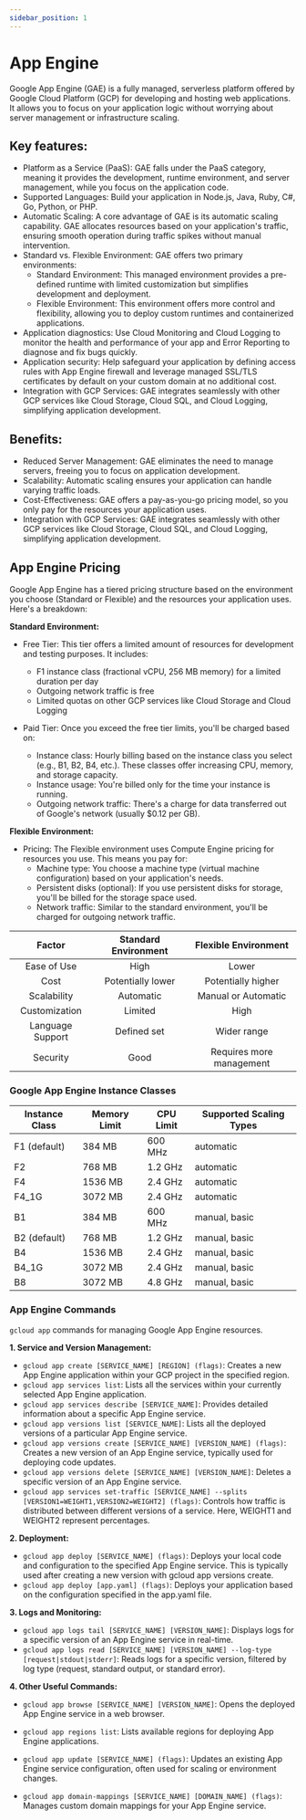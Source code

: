 ```yaml
---
sidebar_position: 1
---
```


# App Engine

Google App Engine (GAE) is a fully managed, serverless platform offered by Google Cloud Platform (GCP) 
for developing and hosting web applications. It allows you to focus on your application logic without 
worrying about server management or infrastructure scaling.

## Key features:

- Platform as a Service (PaaS): GAE falls under the PaaS category, meaning it provides the development, 
  runtime environment, and  server management, while you focus on the application code.
- Supported Languages: Build your application in Node.js, Java, Ruby, C#, Go, Python, or PHP.
- Automatic Scaling:  A core advantage of GAE is its automatic scaling capability. GAE allocates resources 
  based on your application's traffic, ensuring smooth operation during traffic spikes without manual 
  intervention.
- Standard vs. Flexible Environment: GAE offers two primary environments:
  - Standard Environment: This managed environment provides a pre-defined runtime with limited customization 
    but simplifies   development and deployment.
  - Flexible Environment: This environment offers more control and flexibility, allowing you to deploy 
    custom runtimes and    containerized applications.
- Application diagnostics: Use Cloud Monitoring and Cloud Logging to monitor the health and performance 
  of your app and Error Reporting to diagnose and fix bugs quickly.
- Application security: Help safeguard your application by defining access rules with App Engine firewall 
  and leverage managed SSL/TLS certificates by default on your custom domain at no additional cost.
- Integration with GCP Services: GAE integrates seamlessly with other GCP services like Cloud Storage, 
  Cloud SQL, and Cloud Logging, simplifying application development.

## Benefits:
- Reduced Server Management: GAE eliminates the need to manage servers, freeing you to focus on application 
  development.
- Scalability: Automatic scaling ensures your application can handle varying traffic loads.
- Cost-Effectiveness: GAE offers a pay-as-you-go pricing model, so you only pay for the resources your 
  application uses.
- Integration with GCP Services: GAE integrates seamlessly with other GCP services like Cloud Storage, 
  Cloud SQL, and Cloud  Logging, simplifying application development.

## App Engine Pricing

Google App Engine has a tiered pricing structure based on the environment you choose (Standard or Flexible) 
and the resources your application uses. Here's a breakdown:

**Standard Environment:**

- Free Tier:  This tier offers a limited amount of resources for development and testing purposes. It includes:

  - F1 instance class (fractional vCPU, 256 MB memory) for a limited duration per day
  - Outgoing network traffic is free
  - Limited quotas on other GCP services like Cloud Storage and Cloud Logging

- Paid Tier:  Once you exceed the free tier limits, you'll be charged based on:

  - Instance class: Hourly billing based on the instance class you select (e.g., B1, B2, B4, etc.). These classes 
    offer increasing CPU, memory, and storage capacity.
  - Instance usage: You're billed only for the time your instance is running.
  - Outgoing network traffic: There's a charge for data transferred out of Google's network (usually $0.12 per GB).

**Flexible Environment:**

- Pricing: The Flexible environment uses Compute Engine pricing for resources you use. This means you pay for:
  - Machine type: You choose a machine type (virtual machine configuration) based on your application's needs.
  - Persistent disks (optional): If you use persistent disks for storage, you'll be billed for the storage 
    space used.
  - Network traffic: Similar to the standard environment, you'll be charged for outgoing network traffic.

|Factor	            | Standard Environment	 | Flexible Environment    |
| :---:             | :---:                  | :---:                   |
|Ease of Use	      | High	                 | Lower                   |
|Cost	              | Potentially lower	     | Potentially higher      |
|Scalability	      | Automatic	             | Manual or Automatic     |
|Customization	    | Limited	               | High                    |
|Language Support   | Defined set	           | Wider range             |
|Security	          | Good	                 | Requires more management|

### Google App Engine Instance Classes

| Instance Class | Memory Limit | CPU Limit | Supported Scaling Types |
|---|---|---|---|
| F1 (default) | 384 MB | 600 MHz | automatic |
| F2 | 768 MB | 1.2 GHz | automatic |
| F4 | 1536 MB | 2.4 GHz | automatic |
| F4_1G | 3072 MB | 2.4 GHz | automatic |
| B1 | 384 MB | 600 MHz | manual, basic |
| B2 (default) | 768 MB | 1.2 GHz | manual, basic |
| B4 | 1536 MB | 2.4 GHz | manual, basic |
| B4_1G | 3072 MB | 2.4 GHz | manual, basic |
| B8 | 3072 MB | 4.8 GHz | manual, basic |


### App Engine Commands

`gcloud app` commands for managing Google App Engine resources.

**1. Service and Version Management:**

- `gcloud app create [SERVICE_NAME] [REGION] (flags)`: Creates a new App Engine application within your GCP 
   project in the  specified region.
- `gcloud app services list`: Lists all the services within your currently selected App Engine application.
- `gcloud app services describe [SERVICE_NAME]`: Provides detailed information about a specific App Engine service.
- `gcloud app versions list [SERVICE_NAME]`: Lists all the deployed versions of a particular App Engine service.
- `gcloud app versions create [SERVICE_NAME] [VERSION_NAME] (flags)`: Creates a new version of an App Engine 
   service, typically   used for deploying code updates.
- `gcloud app versions delete [SERVICE_NAME] [VERSION_NAME]`: Deletes a specific version of an App Engine service.
- `gcloud app services set-traffic [SERVICE_NAME] --splits [VERSION1=WEIGHT1,VERSION2=WEIGHT2] (flags)`: Controls 
   how traffic is distributed between different versions of a service. Here, WEIGHT1 and WEIGHT2 represent 
   percentages.

**2. Deployment:**

- `gcloud app deploy [SERVICE_NAME] (flags)`: Deploys your local code and configuration to the specified App 
   Engine service. This is typically used after creating a new version with gcloud app versions create.
- `gcloud app deploy [app.yaml] (flags)`: Deploys your application based on the configuration specified 
   in the app.yaml file.

**3. Logs and Monitoring:**

- `gcloud app logs tail [SERVICE_NAME] [VERSION_NAME]`: Displays logs for a specific version of an App 
   Engine service in real-time.
- `gcloud app logs read [SERVICE_NAME] [VERSION_NAME] --log-type [request|stdout|stderr]`: Reads logs 
   for a specific version, filtered by log type (request, standard output, or standard error).

**4. Other Useful Commands:**

- `gcloud app browse [SERVICE_NAME] [VERSION_NAME]`: Opens the deployed App Engine service in a web browser.
- `gcloud app regions list`: Lists available regions for deploying App Engine applications.

- `gcloud app update [SERVICE_NAME] (flags)`: Updates an existing App Engine service configuration, often 
   used for scaling or environment changes.
- `gcloud app domain-mappings [SERVICE_NAME] [DOMAIN_NAME] (flags)`: Manages custom domain mappings for your 
   App Engine service.